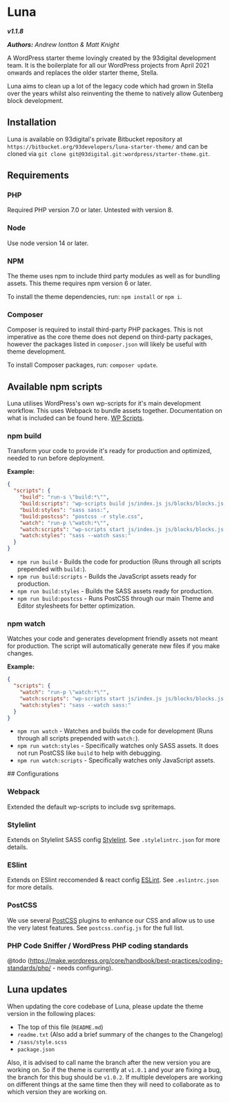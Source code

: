 # Luna

**_v1.1.8_**

**_Authors:_** _Andrew Iontton & Matt Knight_

A WordPress starter theme lovingly created by the 93digital development team. It is the boilerplate for all our WordPress projects from April 2021 onwards and replaces the older starter theme, Stella.

Luna aims to clean up a lot of the legacy code which had grown in Stella over the years whilst also reinventing the theme to natively allow Gutenberg block development.

## Installation

Luna is available on 93digital's private Bitbucket repository at `https://bitbucket.org/93developers/luna-starter-theme/` and can be cloned via `git clone git@93digital.git:wordpress/starter-theme.git`.

## Requirements

### PHP

Required PHP version 7.0 or later. Untested with version 8.

### Node

Use node version 14 or later.

### NPM

The theme uses npm to include third party modules as well as for bundling assets. This theme requires npm version 6 or later.

To install the theme dependencies, run: `npm install` or `npm i`.

### Composer

Composer is required to install third-party PHP packages. This is not imperative as the core theme does not depend on third-party packages, however the packages listed in `composer.json` will likely be useful with theme development.

To install Composer packages, run: `composer update`.

## Available npm scripts

Luna utilises WordPress's own wp-scripts for it's main development workflow. This uses Webpack to bundle assets together. Documentation on what is included can be found here. [WP Scripts](https://developer.wordpress.org/block-editor/reference-guides/packages/packages-scripts/).

### npm build

Transform your code to provide it's ready for production and optimized, needed to run before deployment.

**Example:**

```json
{
  "scripts": {
    "build": "run-s \"build:*\"",
    "build:scripts": "wp-scripts build js/index.js js/blocks/blocks.js js/acf-blocks.js",
    "build:styles": "sass sass:",
    "build:postcss": "postcss -r style.css",
    "watch": "run-p \"watch:*\"",
    "watch:scripts": "wp-scripts start js/index.js js/blocks/blocks.js js/acf-blocks.js",
    "watch:styles": "sass --watch sass:"
  }
}
```

- `npm run build` - Builds the code for production (Runs through all scripts prepended with `build:`).
- `npm run build:scripts` - Builds the JavaScript assets ready for production.
- `npm run build:styles` - Builds the SASS assets ready for production.
- `npm run build:postcss` - Runs PostCSS through our main Theme and Editor stylesheets for better optimization.

### npm watch

Watches your code and generates development friendly assets not meant for production. The script will automatically generate new files if you make changes.

**Example:**

```json
{
  "scripts": {
    "watch": "run-p \"watch:*\"",
    "watch:scripts": "wp-scripts start js/index.js js/blocks/blocks.js js/acf-blocks.js",
    "watch:styles": "sass --watch sass:"
  }
}
```

- `npm run watch` - Watches and builds the code for development (Runs through all scripts prepended with `watch:`).
- `npm run watch:styles` - Specifically watches only SASS assets. It does not run PostCSS like `build` to help with debugging.
- `npm run watch:scripts` - Specifically watches only JavaScript assets.

## Configurations

### Webpack

Extended the default wp-scripts to include svg spritemaps.

### Stylelint

Extends on Stylelint SASS config [Stylelint](https://github.com/bjankord/stylelint-config-sass-guidelines). See `.stylelintrc.json` for more details.

### ESlint

Extends on ESlint reccomended & react config [ESLint](https://eslint.org/). See `.eslintrc.json` for more details.

### PostCSS

We use several [PostCSS](https://postcss.org/) plugins to enhance our CSS and allow us to use the very latest features. See `postcss.config.js` for the full list.

### PHP Code Sniffer / WordPress PHP coding standards

@todo (https://make.wordpress.org/core/handbook/best-practices/coding-standards/php/ - needs configuring).

## Luna updates

When updating the core codebase of Luna, please update the theme version in the following places:

- The top of this file (`README.md`)
- `readme.txt` (Also add a brief summary of the changes to the Changelog)
- `/sass/style.scss`
- `package.json`

Also, it is advised to call name the branch after the new version you are working on. So if the theme is currently at `v1.0.1` and your are fixing a bug, the branch for this bug should be `v1.0.2`. If multiple developers are working on different things at the same time then they will need to collaborate as to which version they are working on.
